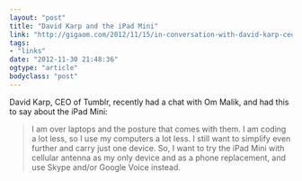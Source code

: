 ```yaml
---
layout: "post"
title: "David Karp and the iPad Mini"
link: "http://gigaom.com/2012/11/15/in-conversation-with-david-karp-ceo-founder-of-tumblr/"
tags: 
- "links"
date: "2012-11-30 21:48:36"
ogtype: "article"
bodyclass: "post"
---
```


David Karp, CEO of Tumblr, recently had a chat with Om Malik, and had this to say about the iPad Mini:

> I am over laptops and the posture that comes with them. I am coding a lot less, so I use my computers a lot less. I still want to simplify even further and carry just one device. So, I want to try the iPad Mini with cellular antenna as my only device and as a phone replacement, and use Skype and/or Google Voice instead.